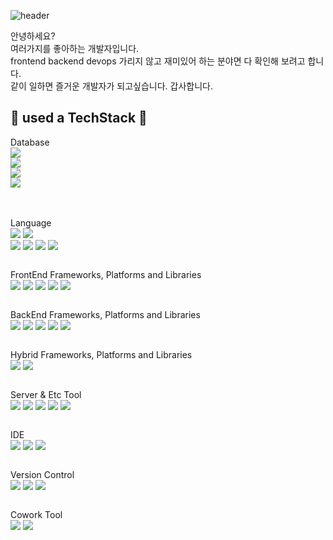 ![header](https://capsule-render.vercel.app/api?type=venom&height=200&color=gradient&text=Welcome&reversal=false&fontColor=black&textBg=false&fontAlign=50)


안녕하세요?<br>
여러가지를 좋아하는 개발자입니다.<br>
frontend backend devops 가리지 않고 재미있어 하는 분야면 다 확인해 보려고 합니다.<br>
같이 일하면 즐거운 개발자가 되고싶습니다. 갑사합니다.

## 🔨 used a TechStack 🔨
<div style="display:flex; flex-direction:column; align-items:flex-start;">
Database
  <br>
    <img src="https://img.shields.io/badge/mysql-4479A1?style=for-the-badge&logo=mysql&logoColor=white">
    <img src="https://img.shields.io/badge/Microsoft%20SQL%20Server-CC2927?style=for-the-badge&logo=microsoft%20sql%20server&logoColor=white">
    <img src="https://img.shields.io/badge/MongoDB-%234ea94b.svg?style=for-the-badge&logo=mongodb&logoColor=white">
    <img src="https://img.shields.io/badge/firebase-a08021?style=for-the-badge&logo=firebase&logoColor=ffcd34">
  <br>
  <br>
  
Language
  <br>
    <img src="https://img.shields.io/badge/java-%23ED8B00.svg?style=for-the-badge&logo=openjdk&logoColor=white">
    <img src="https://img.shields.io/badge/javascript-%23323330.svg?style=for-the-badge&logo=javascript&logoColor=%23F7DF1E">  
    <img src="https://img.shields.io/badge/css3-%231572B6.svg?style=for-the-badge&logo=css3&logoColor=white">
    <img src="https://img.shields.io/badge/typescript-%23007ACC.svg?style=for-the-badge&logo=typescript&logoColor=white">
    <img src="https://img.shields.io/badge/go-%2300ADD8.svg?style=for-the-badge&logo=go&logoColor=white">
    <img src="https://img.shields.io/badge/dart-%230175C2.svg?style=for-the-badge&logo=dart&logoColor=white">
  <br>
  
FrontEnd Frameworks, Platforms and Libraries
  <br>
    <img src="https://img.shields.io/badge/bootstrap-%238511FA.svg?style=for-the-badge&logo=bootstrap&logoColor=white">
    <img src="https://img.shields.io/badge/jquery-%230769AD.svg?style=for-the-badge&logo=jquery&logoColor=white">
    <img src="https://img.shields.io/badge/react-%2320232a.svg?style=for-the-badge&logo=react&logoColor=%2361DAFB">
    <img src="https://img.shields.io/badge/Socket.io-black?style=for-the-badge&logo=socket.io&badgeColor=010101">
    <img src="https://img.shields.io/badge/javafx-%23FF0000.svg?style=for-the-badge&logo=javafx&logoColor=white">
  <br>
  
BackEnd Frameworks, Platforms and Libraries
  <br>
    <img src="https://img.shields.io/badge/spring-%236DB33F.svg?style=for-the-badge&logo=spring&logoColor=white">
    <img src="https://img.shields.io/badge/Gradle-02303A.svg?style=for-the-badge&logo=Gradle&logoColor=white">
    <img src="https://img.shields.io/badge/Thymeleaf-%23005C0F.svg?style=for-the-badge&logo=Thymeleaf&logoColor=white">
    <img src="https://img.shields.io/badge/-Swagger-%23Clojure?style=for-the-badge&logo=swagger&logoColor=white"> 
    <img src="https://img.shields.io/badge/nestjs-%23E0234E.svg?style=for-the-badge&logo=nestjs&logoColor=white">
  <br>

Hybrid Frameworks, Platforms and Libraries
  <br>
    <img src="https://img.shields.io/badge/Next-black?style=for-the-badge&logo=next.js&logoColor=white">
    <img src="https://img.shields.io/badge/Flutter-%2302569B.svg?style=for-the-badge&logo=Flutter&logoColor=white">
  <br>

Server & Etc Tool
  <br>
    <img src="https://img.shields.io/badge/apache%20tomcat-%23F8DC75.svg?style=for-the-badge&logo=apache-tomcat&logoColor=black">
    <img src="https://img.shields.io/badge/AWS-%23FF9900.svg?style=for-the-badge&logo=amazon-aws&logoColor=white">
    <img src="https://img.shields.io/badge/nginx-%23009639.svg?style=for-the-badge&logo=nginx&logoColor=white">
    <img src="https://img.shields.io/badge/Postman-FF6C37?style=for-the-badge&logo=postman&logoColor=white">
    <img src="https://img.shields.io/badge/Insomnia-black?style=for-the-badge&logo=insomnia&logoColor=5849BE">
  <br>
  
IDE
  <br>
    <img src="https://img.shields.io/badge/Visual%20Studio%20Code-0078d7.svg?style=for-the-badge&logo=visual-studio-code&logoColor=white"> 
    <img src="https://img.shields.io/badge/IntelliJIDEA-000000.svg?style=for-the-badge&logo=intellij-idea&logoColor=white">
    <img src="https://img.shields.io/badge/Eclipse-FE7A16.svg?style=for-the-badge&logo=Eclipse&logoColor=white">
  <br>

Version Control
  <br>
    <img src="https://img.shields.io/badge/git-%23F05033.svg?style=for-the-badge&logo=git&logoColor=white">
    <img src="https://img.shields.io/badge/github-%23121011.svg?style=for-the-badge&logo=github&logoColor=white"> 
    <img src="https://img.shields.io/badge/github%20pages-121013?style=for-the-badge&logo=github&logoColor=white">
  <br>

Cowork Tool
  <br>
    <img src="https://img.shields.io/badge/Slack-4A154B?style=for-the-badge&logo=slack&logoColor=white"> 
    <img src="https://img.shields.io/badge/Trello-%23026AA7.svg?style=for-the-badge&logo=Trello&logoColor=white">
  <br>
  
</div>

<!-- ![Anurag's GitHub stats](https://github-readme-stats.vercel.app/api?username=hwan20c&show_icons=true&theme=radical) -->

